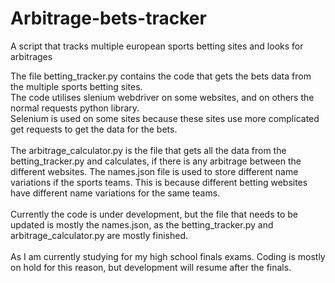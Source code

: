 # Arbitrage-bets-tracker
A script that tracks multiple european sports betting sites and looks for arbitrages<br />

The file betting_tracker.py contains the code that gets the bets data from the multiple sports betting sites.<br />
The code utilises slenium webdriver on some websites, and on others the normal requests python library.<br />
Selenium is used on some sites because these sites use more complicated get requests to get the data for the bets.<br />
<br />
The arbitrage_calculator.py is the file that gets all the data from the betting_tracker.py and calculates, if there is any arbitrage between the different websites.
The names.json file is used to store different name variations if the sports teams. This is because different betting websites have different name variations for the same teams.<br />
<br />
Currently the code is under development, but the file that needs to be updated is mostly the names.json, as the betting_tracker.py and arbitrage_calculator.py are mostly finished.<br />
<br />
As I am currently studying for my high school finals exams. Coding is mostly on hold for this reason, but development will resume after the finals.<br />
